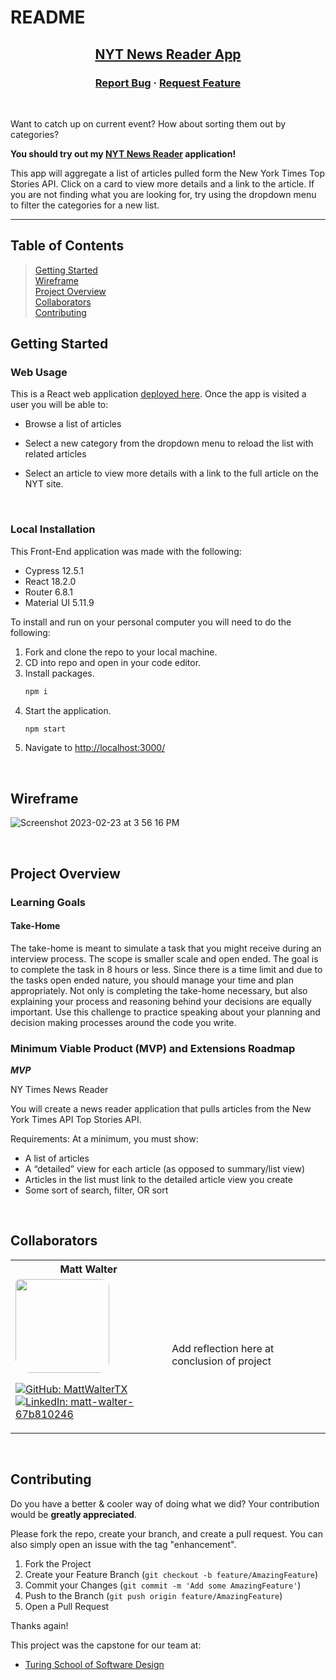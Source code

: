 # README

<div align="center">

  <h2>
    <a href="https://nyt-news-reader.vercel.app/">NYT News Reader App</a>
  </h2>

  <h3 align="center">
    <a href="https://github.com/MattWalterTX/NYT_News_Reader/issues">Report Bug</a>
    ·
    <a href="https://github.com/MattWalterTX/NYT_News_Reader/issues">Request Feature</a>
  </h3>
</div>
<br>

Want to catch up on current event? How about sorting them out by categories? 

**You should try out my [NYT News Reader](https://nyt-news-reader.vercel.app/) application!**

This app will aggregate a list of articles pulled form the New York Times Top Stories API. Click on a card to view more details and a link to the article. If you are not finding what you are looking for, try using the dropdown menu to filter the categories for a new list.
<br>

---
<h2>Table of Contents</h2>

>[Getting Started](#getting-started)
> <br>
>[Wireframe](#wireframe)
> <br>
>[Project Overview](#project-overview)
> <br>
>[Collaborators](#collaborators)
> <br>
>[Contributing](#contributing)
> <br>


<!-- GETTING STARTED -->

## Getting Started

### Web Usage

This is a React web application [deployed here](https://apres-ski-fe.vercel.app/). Once the app is visited a user you will be able to:

* Browse a list of articles

* Select a new category from the dropdown menu to reload the list with related articles

* Select an article to view more details with a link to the full article on the NYT site.

<br>

### Local Installation

This Front-End application was made with the following:

* Cypress 12.5.1
* React 18.2.0
* Router 6.8.1
* Material UI 5.11.9

To install and run on your personal computer you will need to do the following:

1. Fork and clone the repo to your local machine.
2. CD into repo and open in your code editor.
3. Install packages.
    ```zsh
    npm i
    ```
4. Start the application.
    ```zsh
    npm start
    ```
5. Navigate to <http://localhost:3000/>

<br />

<!-- Wireframe -->

## Wireframe

![Screenshot 2023-02-23 at 3 56 16 PM](https://user-images.githubusercontent.com/106847513/221039550-ce1832e7-90aa-4fb3-9740-5351d8108e81.png)

<br>

<!-- PROJECT OVERVIEW -->

## Project Overview

### Learning Goals
<h4>Take-Home</h4>

The take-home is meant to simulate a task that you might receive during an interview process. The scope is smaller scale and open ended. The goal is to complete the task in 8 hours or less. Since there is a time limit and due to the tasks open ended nature, you should manage your time and plan appropriately. Not only is completing the take-home necessary, but also explaining your process and reasoning behind your decisions are equally important. Use this challenge to practice speaking about your planning and decision making processes around the code you write.
<br>

### Minimum Viable Product (MVP) and Extensions Roadmap

***MVP***

NY Times News Reader
<br>

You will create a news reader application that pulls articles from the New York Times API Top Stories API.

Requirements:
At a minimum, you must show:

* A list of articles
* A “detailed” view for each article (as opposed to summary/list view)
* Articles in the list must link to the detailed article view you create
* Some sort of search, filter, OR sort

<br>

<!-- COLLABORATORS -->

## Collaborators

<div align='left'>
<table style='border: none'>
<tr>
<th>Matt Walter</th>
<th></th>
</tr>
<tr>
<td>
  <img width="150px" style='border-radius: 6px 12px 18px 24px;' src="https://media.licdn.com/dms/image/C4E03AQEOr4kuJZACXg/profile-displayphoto-shrink_200_200/0/1658863260778?e=1681948800&v=beta&t=4A0ua2RrNI_346nm6xRxbFd_0C05ybSmcScgjGTMDoE">

[![GitHub: MattWalterTX][matt-github-follow-badge]][matt-GitHub] <br>
[![LinkedIn: matt-walter-67b810246][linkedin-badge]][matt-LinkedIn]

</td>
<td>
<p>
Add reflection here at conclusion of project
</p>
</td>
</tr>
</table>
</div>

<div align='left'>
<table style='border: none'>
<tr>
</table>
</div>

<div align='left'>
<table style='border: none'>
<tr>

</table>
</div>


<!-- CONTRIBUTING -->

## Contributing

Do you have a better & cooler way of doing what we did? Your contribution would be **greatly appreciated**.

Please fork the repo, create your branch, and create a pull request. You can also simply open an issue with the tag "enhancement".

1. Fork the Project
2. Create your Feature Branch (`git checkout -b feature/AmazingFeature`)
3. Commit your Changes (`git commit -m 'Add some AmazingFeature'`)
4. Push to the Branch (`git push origin feature/AmazingFeature`)
5. Open a Pull Request

Thanks again!

This project was the capstone for our team at:
* [Turing School of Software Design](https://turing.edu/)

<!-- MARKDOWN LINKS & IMAGES -->

<!-- LinkedIn Badges -->

[linkedin-badge]: https://img.shields.io/badge/LinkedIn-%23?style=flat&logo=Linkedin&logoColor=black&color=0A66C2

[matt-LinkedIn]: https://www.linkedin.com/in/matt-walter-67b810246/

<!-- GitHub Badges -->

[matt-github-follow-badge]: https://img.shields.io/github/followers/MattWalterTX?label=GitHub&style=social
[matt-GitHub]: https://github.com/MattWalterTX
